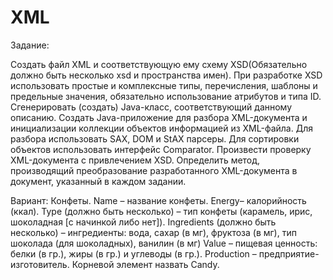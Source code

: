 # XML
Задание: 

Создать файл XML и соответствующую ему схему XSD(Обязательно должно быть несколько xsd и пространства имен). 
При разработке XSD использовать простые и комплексные типы, перечисления, шаблоны и предельные значения, обязательно использование атрибутов и типа ID.
Сгенерировать (создать) Java-класс, соответствующий данному описанию. 
Создать Java-приложение для разбора XML-документа и инициализации коллекции объектов информацией из XML-файла. Для разбора использовать SAX, DOM и StAX парсеры. Для сортировки объектов использовать интерфейс Comparator.
Произвести проверку XML-документа с привлечением XSD. 
Определить метод, производящий преобразование разработанного XML-документа в документ, указанный в каждом задании.

Вариант:
Конфеты.
Name – название конфеты.
Energy– калорийность (ккал).
Type (должно быть несколько) – тип конфеты (карамель, ирис, шоколадная [с начинкой либо нет]).
Ingredients (должно быть несколько) – ингредиенты: вода, сахар (в мг), фруктоза (в мг), тип шоколада (для шоколадных), ванилин (в мг)
Value – пищевая ценность: белки (в гр.), жиры (в гр.) и углеводы (в гр.).
Production – предприятие-изготовитель.
Корневой элемент назвать Candy.
